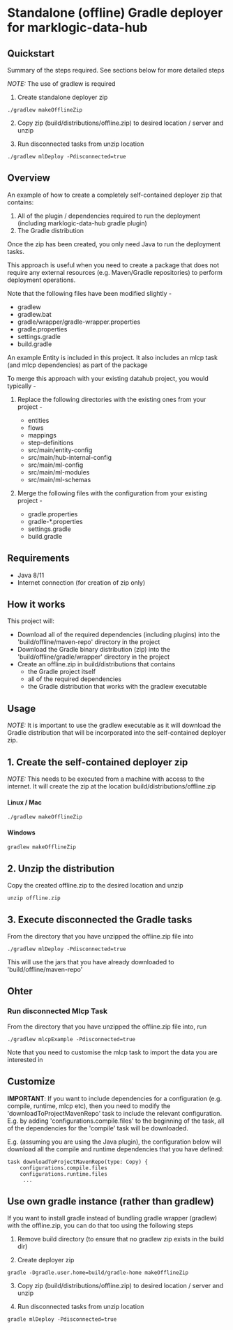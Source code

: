 # Standalone (offline) Gradle deployer for marklogic-data-hub 

## Quickstart 

Summary of the steps required. See sections below for more detailed steps

*NOTE:* The use of gradlew is required

1. Create standalone deployer zip
```
./gradlew makeOfflineZip 
```
2. Copy zip (build/distributions/offline.zip) to desired location / server and unzip

3. Run disconnected tasks from unzip location
```
./gradlew mlDeploy -Pdisconnected=true
```


## Overview 

An example of how to create a completely self-contained deployer zip that contains:

1. All of the plugin / dependencies required to run the deployment (including marklogic-data-hub gradle plugin)
2. The Gradle distribution

Once the zip has been created, you only need Java to run the deployment tasks.

This approach is useful when you need to create a package that does not require any external resources (e.g. Maven/Gradle repositories) to perform deployment operations. 

Note that the following files have been modified slightly -
* gradlew
* gradlew.bat 
* gradle/wrapper/gradle-wrapper.properties 
* gradle.properties 
* settings.gradle
* build.gradle

An example Entity is included in this project. It also includes an mlcp task (and mlcp dependencies) as part of the package

To merge this approach with your existing datahub project, you would typically -

1. Replace the following directories with the existing ones from your project -
    * entities
    * flows
    * mappings
    * step-definitions
    * src/main/entity-config
    * src/main/hub-internal-config
    * src/main/ml-config
    * src/main/ml-modules
    * src/main/ml-schemas

2. Merge the following files with the configuration from your existing project -
    * gradle.properties 
    * gradle-*.properties 
    * settings.gradle
    * build.gradle


## Requirements

* Java 8/11
* Internet connection (for creation of zip only)


## How it works 

This project will:

* Download all of the required dependencies (including plugins) into the 'build/offline/maven-repo' directory in the project
* Download the Gradle binary distribution (zip) into the 'build/offline/gradle/wrapper' directory in the project
* Create an offline.zip in build/distributions that contains 
    * the Gradle project itself
    * all of the required dependencies 
    * the Gradle distribution that works with the gradlew executable
    

## Usage 

*NOTE:* It is important to use the gradlew executable as it will download the Gradle distribution that will be incorporated into the self-contained deployer zip.

## 1. Create the self-contained deployer zip

*NOTE:* This needs to be executed from a machine with access to the internet. It will create the zip at the location build/distributions/offline.zip 

#### Linux / Mac

```
./gradlew makeOfflineZip 
```

#### Windows

```
gradlew makeOfflineZip 
```


## 2. Unzip the distribution

Copy the created offline.zip to the desired location and unzip

```
unzip offline.zip  
```

## 3. Execute disconnected the Gradle tasks 

From the directory that you have unzipped the offline.zip file into 

```
./gradlew mlDeploy -Pdisconnected=true
```

This will use the jars that you have already downloaded to 'build/offline/maven-repo'

## Ohter
### Run disconnected Mlcp Task

From the directory that you have unzipped the offline.zip file into, run 

```
./gradlew mlcpExample -Pdisconnected=true
```

Note that you need to customise the mlcp task to import the data you are interested in


## Customize

**IMPORTANT**: If you want to include dependencies for a configuration (e.g. compile, runtime, mlcp etc), then you need to modify the 'downloadToProjectMavenRepo' task to include the relevant configuration. E.g. by adding 'configurations.compile.files' to the beginning of the task, all of the dependencies for the 'compile' task will be downloaded.

E.g. (assuming you are using the Java plugin), the configuration below will download all the compile and runtime dependencies that you have defined: 

```
task downloadToProjectMavenRepo(type: Copy) {
    configurations.compile.files
    configurations.runtime.files
     ...
```

## Use own gradle instance (rather than gradlew)

If you want to install gradle instead of bundling gradle wrapper (gradlew) with the offline.zip, you can do that too using the following steps

1. Remove build directory (to ensure that no gradlew zip exists in the build dir)

2. Create deployer zip
```
gradle -Dgradle.user.home=build/gradle-home makeOfflineZip 
```
3. Copy zip (build/distributions/offline.zip) to desired location / server and unzip

4. Run  disconnected tasks from unzip location
```
gradle mlDeploy -Pdisconnected=true
```